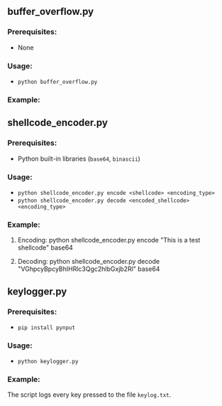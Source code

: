 ## buffer_overflow.py

### Prerequisites:
- None

### Usage:
- `python buffer_overflow.py`

### Example:

## shellcode_encoder.py

### Prerequisites:
- Python built-in libraries (`base64`, `binascii`)

### Usage:
- `python shellcode_encoder.py encode <shellcode> <encoding_type>`
- `python shellcode_encoder.py decode <encoded_shellcode> <encoding_type>`

### Example:
1. Encoding:
python shellcode_encoder.py encode "This is a test shellcode" base64

2. Decoding:
python shellcode_encoder.py decode "VGhpcyBpcyBhIHRlc3Qgc2hlbGxjb2Rl" base64

## keylogger.py

### Prerequisites:
- `pip install pynput`

### Usage:
- `python keylogger.py`

### Example:
The script logs every key pressed to the file `keylog.txt`.


